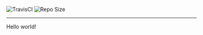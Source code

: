 <p>
<a>
    <img alt="TravisCI" src="https://img.shields.io/travis/com/thefireblast/hello-world/master?style=flat-square" />
</a>
<a>
    <img alt="Repo Size" src="https://img.shields.io/github/repo-size/thefireblast/hello-world?style=flat-square" />
</a>
</p>
<hr>

Hello world!
